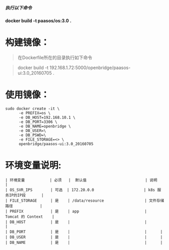 ##### 执行以下命令
#### docker build -t paasos/os:3.0 .
 
# 构建镜像：


> 在Dockerfile所在的目录执行如下命令

> docker build -t 192.168.1.72:5000/openbridge/paasos-ui:3.0_20160705 .


# 使用镜像：
```
sudo docker create -it \
      -e PREFIX=os \
      -e DB_HOST=192.168.10.1 \
      -e DB_PORT=3306 \
      -e DB_NAME=openbridge \
      -e DB_USER=\
      -e DB_PSWD=\
      -e FILE_STORAGE=<> \ 
      openbridge/paasos-ui:3.0_20160705
``` 

# 环境变量说明:

```
| 环境变量           | 必须   |  默认值                          | 说明                  |
| OS_SVR_IPS        | 可选  | 172.20.0.0                      | k8s 服务IP的IP段       | 
| FILE_STORAGE      | 是    | /data/resource                  | 文件存储路径            |
| PREFIX            | 是    | app                             |  Tomcat 的 Context    |
| DB_HOST           | 是    |                                 |                      |
| DB_PORT           | 是    |                                 |      |
| DB_USER           | 是    |                                 |      |
| DB_NAME           | 是    |                                 |      |
